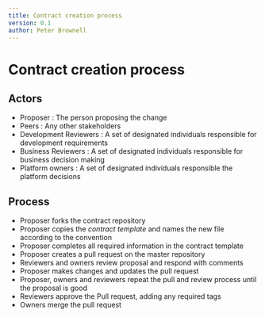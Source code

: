 ```yaml
---
title: Contract creation process
version: 0.1
author: Peter Brownell
---
```

# Contract creation process


## Actors

- Proposer : The person proposing the change
- Peers    : Any other stakeholders
- Development Reviewers : A set of designated individuals responsible for development requirements
- Business Reviewers  : A set of designated individuals responsible for business decision making
- Platform owners     : A set of designated individuals responsible the platform decisions

## Process

- Proposer forks the contract repository
- Proposer copies the *contract template* and names the new file according to the convention
- Proposer completes all required information in the contract template
- Proposer creates a pull request on the master repository 
- Reviewers and owners review proposal and respond with comments
- Proposer makes changes and updates the pull request
- Proposer, owners and reviewers repeat the pull and review process until the proposal is good
- Reviewers approve the Pull request, adding any required tags
- Owners merge the pull request

